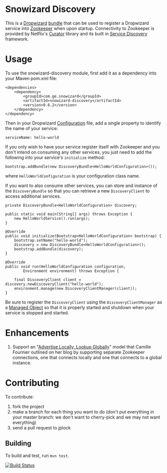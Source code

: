 # Snowizard Discovery

This is a [Dropwizard](http://dropwizard.io) [bundle](http://dropwizard.io/manual/core/#bundles) that can be used to register a Dropwizard service into [Zookeeper](https://zookeeper.apache.org) when upon startup. Connectivity to Zookeeper is provided by Netflix's [Curator](http://curator.incubator.apache.org) library and its built in [Service Discovery](http://curator.incubator.apache.org/curator-x-discovery/index.html) framework.

# Usage

To use the snowizard-discovery module, first add it as a dependency into your Maven pom.xml file:

```
<dependencies>
    <dependency>
        <groupId>com.ge.snowizard</groupId>
        <artifactId>snowizard-discovery</artifactId>
        <version>0.6.2</version>
    </dependency>
</dependency>
```

Then in your Dropwizard [Configuration](http://dropwizard.io/manual/core/#configuration) file, add a single property to identify the name of your service:

```
serviceName: hello-world
```

If you only wish to have your service register itself with Zookeeper and you don't intend on consuming any other services, you just need to add the following into your service's ```initialize``` method:

```
bootstrap.addBundle(new DiscoveryBundle<HelloWorldConfiguration>());
```

where ```HelloWorldConfiguration``` is your configuration class name.

If you want to also consume other services, you can store and instance of the ```DiscoveryBundle``` so that you can retrieve a new ```DiscoveryClient``` to access additional services.

```
private DiscoveryBundle<HelloWorldConfiguration> discovery;

public static void main(String[] args) throws Exception {
    new HelloWorldService().run(args);
}

@Override
public void initialize(Bootstrap<HelloWorldConfiguration> bootstrap) {
    bootstrap.setName("hello-world");
    discovery = new DiscoveryBundle<HelloWorldConfiguration>();
    bootstrap.addBundle(discovery);
}

@Override
public void run(HelloWorldConfiguration configuration,
        Environment environment) throws Exception {

    final DiscoveryClient client = discovery.newDiscoveryClient("hello-world");
    environment.manage(new DiscoveryClientManager(client));
}
```

Be sure to register the ```DiscoveryClient``` using the ```DiscoveryClientManager``` as a [Managed Object](http://dropwizard.io/manual/core/#managed-objects) so that it is properly started and shutdown when your service is stopped and started.

# Enhancements

1. Support an "[Advertise Locally, Lookup Globally](http://whilefalse.blogspot.com/2012/12/building-global-highly-available.html)" model that Camille Fournier outlined on her blog by supporting separate Zookeeper connections, one that connects locally and one that connects to a global instance.

# Contributing

To contribute:

1. fork the project
2. make a branch for each thing you want to do (don't put everything in your master branch: we don't want to cherry-pick and we may not want everything)
3. send a pull request to jplock

## Building

To build and test, run `mvn test`.

[![Build Status](https://travis-ci.org/GeneralElectric/snowizard-discovery.png)](https://travis-ci.org/GeneralElectric/snowizard-discovery)
